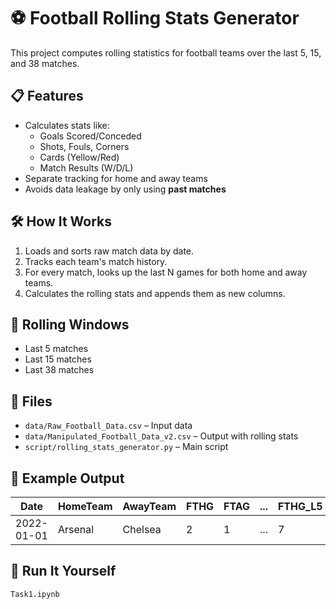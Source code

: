 # ⚽ Football Rolling Stats Generator

This project computes rolling statistics for football teams over the last 5, 15, and 38 matches.

## 📋 Features

- Calculates stats like:
  - Goals Scored/Conceded
  - Shots, Fouls, Corners
  - Cards (Yellow/Red)
  - Match Results (W/D/L)
- Separate tracking for home and away teams
- Avoids data leakage by only using **past matches**

## 🛠 How It Works

1. Loads and sorts raw match data by date.
2. Tracks each team's match history.
3. For every match, looks up the last N games for both home and away teams.
4. Calculates the rolling stats and appends them as new columns.

## 🧠 Rolling Windows

- Last 5 matches
- Last 15 matches
- Last 38 matches

## 📂 Files

- `data/Raw_Football_Data.csv` – Input data
- `data/Manipulated_Football_Data_v2.csv` – Output with rolling stats
- `script/rolling_stats_generator.py` – Main script

## 📌 Example Output

| Date       | HomeTeam | AwayTeam | FTHG | FTAG | ... | FTHG_L5 | FTAG_L5 | ... |
|------------|----------|----------|------|------|-----|---------|---------|-----|
| 2022-01-01 | Arsenal  | Chelsea  | 2    | 1    | ... | 7       | 4       | ... |

## 🧪 Run It Yourself

```bash
Task1.ipynb
